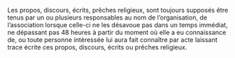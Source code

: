Les propos, discours, écrits, prêches religieux, sont toujours supposés être tenus par un ou plusieurs responsables au nom de l’organisation, de l’association lorsque celle-ci ne les désavoue pas dans un temps immédiat, ne dépassant pas 48 heures à partir du moment où elle a eu connaissance de, ou toute personne intéressée lui aura fait connaître par acte laissant trace écrite ces propos, discours, écrits ou prêches religieux.